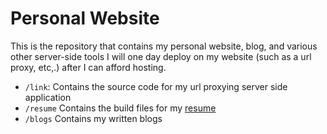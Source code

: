 # Personal Website

This is the repository that contains my personal website, blog, and various other server-side tools I will one day deploy on my website (such as a url proxy, etc,.) after I can afford hosting.

 - `/link`: Contains the source code for my url proxying server side application
 - `/resume` Contains the build files for my [resume](resume.pdf)
 - `/blogs` Contains my written blogs
